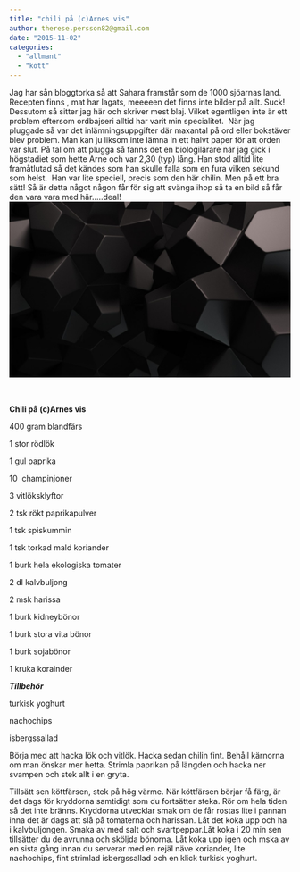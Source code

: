 ```yaml
---
title: "chili på (c)Arnes vis"
author: therese.persson82@gmail.com
date: "2015-11-02"
categories: 
  - "allmant"
  - "kott"
---
```


Jag har sån bloggtorka så att Sahara framstår som de 1000 sjöarnas land. Recepten finns , mat har lagats, meeeeen det finns inte bilder på allt. Suck! Dessutom så sitter jag här och skriver mest blaj. Vilket egentligen inte är ett problem eftersom ordbajseri alltid har varit min specialitet.  När jag pluggade så var det inlämningsuppgifter där maxantal på ord eller bokstäver blev problem. Man kan ju liksom inte lämna in ett halvt paper för att orden var slut. På tal om att plugga så fanns det en biologilärare när jag gick i högstadiet som hette Arne och var 2,30 (typ) lång. Han stod alltid lite framåtlutad så det kändes som han skulle falla som en fura vilken sekund som helst.  Han var lite speciell, precis som den här chilin. Men på ett bra sätt! Så är detta något någon får för sig att svänga ihop så ta en bild så får den vara vara med här.....deal!
![black-wallpapers-28](/static/img/black-wallpapers-28-1020x638.jpg)

 

**Chili på (c)Arnes vis**

400 gram blandfärs

1 stor rödlök

1 gul paprika

10  champinjoner

3 vitlöksklyftor

2 tsk rökt paprikapulver

1 tsk spiskummin

1 tsk torkad mald koriander

1 burk hela ekologiska tomater

2 dl kalvbuljong

2 msk harissa

1 burk kidneybönor

1 burk stora vita bönor

1 burk sojabönor

1 kruka korainder

_**Tillbehör**_

turkisk yoghurt

nachochips

isbergssallad

Börja med att hacka lök och vitlök. Hacka sedan chilin fint. Behåll kärnorna om man önskar mer hetta. Strimla paprikan på längden och hacka ner svampen och stek allt i en gryta.

Tillsätt sen köttfärsen, stek på hög värme. När köttfärsen börjar få färg, är det dags för kryddorna samtidigt som du fortsätter steka. Rör om hela tiden så det inte bränns. Kryddorna utvecklar smak om de får rostas lite i pannan inna det är dags att slå på tomaterna och harissan. Låt det koka upp och ha i kalvbuljongen. Smaka av med salt och svartpeppar.Låt koka i 20 min sen tillsätter du de avrunna och sköljda bönorna. Låt koka upp igen och mska av en sista gång innan du serverar med en rejäl näve koriander, lite nachochips, fint strimlad isbergssallad och en klick turkisk yoghurt.
